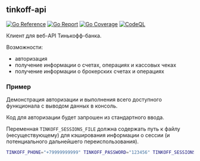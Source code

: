 ## tinkoff-api

[![Go Reference](https://pkg.go.dev/badge/github.com/jfk9w-go/tinkoff-api.svg)](https://pkg.go.dev/github.com/jfk9w-go/tinkoff-api)
[![Go Report](https://goreportcard.com/badge/github.com/jfk9w-go/tinkoff-api)](https://goreportcard.com/report/github.com/jfk9w-go/tinkoff-api)
[![Go Coverage](https://github.com/jfk9w-go/tinkoff-api/wiki/coverage.svg)](https://raw.githack.com/wiki/jfk9w-go/tinkoff-api/coverage.html)
[![CodeQL](https://github.com/jfk9w-go/tinkoff-api/workflows/CodeQL/badge.svg)](https://github.com/jfk9w-go/tinkoff-api/actions?query=workflow%3ACodeQL)

Клиент для веб-API Тинькофф-банка.

Возможности:
* авторизация
* получение информации о счетах, операциях и кассовых чеках
* получение информации о брокерских счетах и операциях

### Пример

Демонстрация авторизации и выполнения всего доступного функционала
с выводом данных в консоль. 

Код для авторизации будет запрошен из стандартного ввода.

Переменная `TINKOFF_SESSIONS_FILE` должна содержать путь к файлу (несуществующему) для
кэширования информации о сессии (и потенциального дальнейшего переиспользования).

```bash
TINKOFF_PHONE="+79999999999" TINKOFF_PASSWORD="123456" TINKOFF_SESSIONS_FILE="/tmp/tinkoff-sessions.json" go run example/main.go 
```
